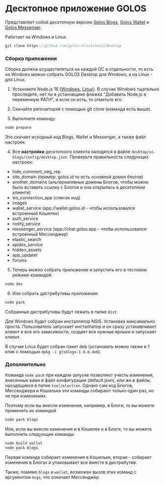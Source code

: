 # Десктопное приложение GOLOS

Представляет собой десктопную версию [Golos Blogs](https://github.com/golos-blockchain/ui-blogs), [Golos Wallet](https://github.com/golos-blockchain/ui-wallet) и [Golos Messenger](https://github.com/golos-blockchain/ui-messenger).

Работает на Windows и Linux.

```js
git clone https://github.com/golos-blockchain/desktop
```

### Сборка приложения

Сборка должна осуществляться на каждой ОС в отдельности, то есть на Windows можно собрать GOLOS Desktop для Windows, а на Linux - для Linux.

1. Установите Node.js 16 ([Windows](https://nodejs.org/dist/v16.14.0/node-v16.14.0-x64.msi), [Linux](https://github.com/nodesource/distributions/blob/master/README.md)). В случае Windows тщательно проследите, нет ли в установщике флажка "Добавить Node.js в переменную PATH", и если он есть, то отметьте его.

2. Скачайте репозиторий с помощью git clone (команда есть выше).

3. Выполните команду:
```sh
node prepare
```
Это скачает исходный код Blogs, Wallet и Messenger, а также файл настроек.

4. Все **настройки** десктопного клиента находятся в файле `desktop/ui-blogs/config/desktop.json`. Проверьте правильность следующих настроек:

- hide_comment_neg_rep
- site_domain (пример: golos.id то есть основной домен блогов)
- another_domains (альтернативные домены Блогов, чтобы можно было вставить ссылку с Блогов и она открылась в десктопном клиенте)
- ws_connection_app (список нод)
- images
- wallet_service (app://wallet.golos.id - чтобы использовался встроенный Кошелек)
- auth_service
- notify_service
- messenger_service (app://chat.golos.app - чтобы использовался встроенный Мессенджер)
- elastic_search
- apidex_service
- hidden_assets
- app_updater
- forums

5. Теперь можно собрать приложение и запустить его в тестовом режиме командой:

```sh
node dev
```

6. Или собрать дистрибутивы приложения:

```sh
node pack
```

Собранные дистрибутивы будут лежать в папке `dist`.

Для Windows будет собран инсталлятор NSIS. Установка максимально проста. Пользователь запускает инсталлятор и он сразу устанавливает клиент и все его зависимости, создает все нужные ярлыки и запускает клиент.

В случае Linux будет собран пакет deb (установить можно также в 1 клик с помощью `dpkg -i glsblogs-1.0.0.deb`).

### Дополнительно

Команда `node pack` при каждом запуске позволяют учесть изменения, внесенные вами в файл конфигурации (default.json), или же в файлы, находящиеся в папке `tool/electron`. Однако сам код Блогов, Мессенджера и Кошелька эти команды собирают только один раз, но не при изменениях.

Поэтому если вы внесли изменения, например, в Блоги, то вы можете применить их командой
```sh
node pack blogs
```

Или, если вы внесли изменения и в Кошелек и в Блоги, то вы можете выполнить следующие команды:
```sh
node build wallet
node pack blogs
```
Первая команда собирает изменения в Кошельке, вторая - собирает изменения в Блогах и упаковывает все вместе в дистрибутив.

Также, помимо `blogs` и `wallet`, возможен вызов этих команд с аргументом `msgs`, что означает Мессенджер.
